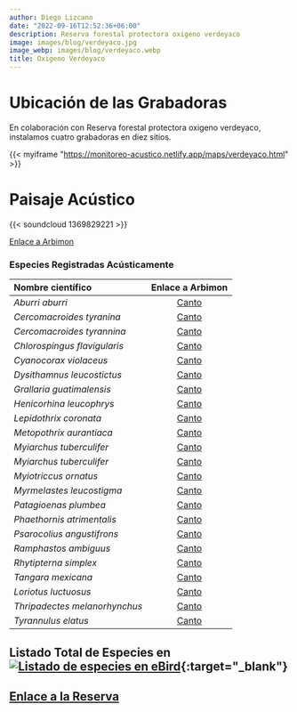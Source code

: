 ```yaml
---
author: Diego Lizcano
date: "2022-09-16T12:52:36+06:00"
description: Reserva forestal protectora oxigeno verdeyaco
image: images/blog/verdeyaco.jpg
image_webp: images/blog/verdeyaco.webp
title: Oxigeno Verdeyaco
---
```


# Ubicación de las Grabadoras



En colaboración con Reserva forestal protectora oxigeno verdeyaco, instalamos cuatro grabadoras en diez sitios.

{{< myiframe "https://monitoreo-acustico.netlify.app/maps/verdeyaco.html" >}}


# Paisaje Acústico

{{< soundcloud 1369829221 >}}



[Enlace a Arbimon](https://arbimon.rfcx.org/project/destinos-awake/visualizer/rec/44936111?gain=10)



### Especies Registradas Acústicamente


|__Nombre científico__| Enlace a Arbimon|
| :---        |     :----:   |
|_Aburri aburri_| [Canto](	https://arbimon.rfcx.org/project/destinos-awake/visualizer/rec/44938645	) |
|_Cercomacroides tyranina_| [Canto](	https://arbimon.rfcx.org/project/destinos-awake/visualizer/rec/44938963?gain=10	) |
|_Cercomacroides tyrannina_| [Canto](	https://arbimon.rfcx.org/project/destinos-awake/visualizer/rec/45808329?gain=15	) |
|_Chlorospingus flavigularis_| [Canto](	https://arbimon.rfcx.org/project/destinos-awake/visualizer/rec/44508467?gain=20	) |
|_Cyanocorax violaceus_| [Canto](	https://arbimon.rfcx.org/project/destinos-awake/visualizer/rec/44510025?gain=20	) |
|_Dysithamnus leucostictus_| [Canto](	https://arbimon.rfcx.org/project/destinos-awake/visualizer/rec/45807219?gain=20	) |
|_Grallaria guatimalensis_| [Canto](	https://arbimon.rfcx.org/project/destinos-awake/visualizer/rec/44938667?gain=10	) |
|_Henicorhina leucophrys_| [Canto](	https://arbimon.rfcx.org/project/destinos-awake/visualizer/rec/44939125?gain=20	) |
|_Lepidothrix coronata_| [Canto](	https://arbimon.rfcx.org/project/destinos-awake/visualizer/rec/44935836/?gain=20	) |
|_Metopothrix aurantiaca_| [Canto](	https://arbimon.rfcx.org/project/destinos-awake/visualizer/rec/44939623?gain=20	) |
|_Myiarchus tuberculifer_| [Canto](	https://arbimon.rfcx.org/project/destinos-awake/visualizer/rec/44939239?gain=20	) |
|_Myiarchus tuberculifer_| [Canto](	https://arbimon.rfcx.org/project/destinos-awake/visualizer/rec/45947215/?gain=15	) |
|_Myiotriccus ornatus_| [Canto](	https://arbimon.rfcx.org/project/destinos-awake/visualizer/rec/44511256?gain=20	) |
|_Myrmelastes leucostigma_| [Canto](	https://arbimon.rfcx.org/project/destinos-awake/visualizer/rec/44936111?gain=10	) |
|_Patagioenas plumbea_| [Canto](	https://arbimon.rfcx.org/project/destinos-awake/visualizer/rec/44938774/?gain=5	) |
|_Phaethornis atrimentalis_| [Canto](	https://arbimon.rfcx.org/project/destinos-awake/visualizer/rec/44936111?gain=10	) |
|_Psarocolius angustifrons_| [Canto](	https://arbimon.rfcx.org/project/destinos-awake/visualizer/rec/44936096?gain=10	) |
|_Ramphastos ambiguus_| [Canto](	https://arbimon.rfcx.org/project/destinos-awake/visualizer/rec/44510045?gain=20	) |
|_Rhytipterna simplex_| [Canto](	https://arbimon.rfcx.org/project/destinos-awake/visualizer/rec/44935836/?gain=20	) |
|_Tangara mexicana_| [Canto](	https://arbimon.rfcx.org/project/destinos-awake/visualizer/rec/44936096?gain=10	) |
|_Loriotus luctuosus_| [Canto](	https://arbimon.rfcx.org/project/destinos-awake/visualizer/rec/45808325?gain=15	) |
|_Thripadectes melanorhynchus_| [Canto](	https://arbimon.rfcx.org/project/destinos-awake/visualizer/rec/45947432?gain=15	) |
|_Tyrannulus elatus_| [Canto](	https://arbimon.rfcx.org/project/destinos-awake/visualizer/rec/44939133?gain=10	) |



## Listado Total de Especies en[![Listado de especies en eBird](/images/blog/Logo_ebird.png "Verdeyaco")](https://ebird.org/colombia/hotspot/L4625129){:target="_blank"}



## [Enlace a la Reserva](https://www.facebook.com/profile.php?id=100064597126069)




